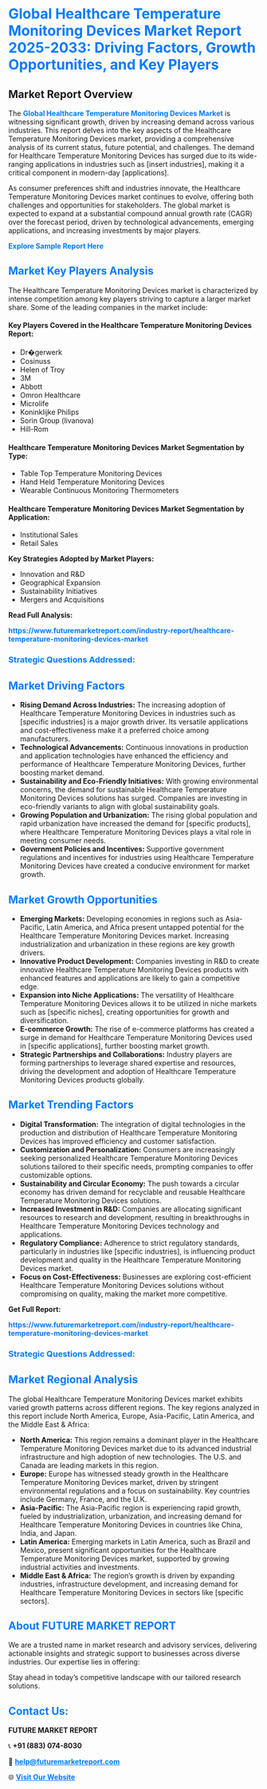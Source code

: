 <h1 style="color: #007BFF;">Global Healthcare Temperature Monitoring Devices Market Report 2025-2033: Driving Factors, Growth Opportunities, and Key Players</h1>

<section id="overview">
<h2>Market Report Overview</h2>
<p>The <a href="https://www.futuremarketreport.com/industry-report/healthcare-temperature-monitoring-devices-market" style="color: #007BFF; text-decoration: none;"><strong>Global Healthcare Temperature Monitoring Devices Market</strong></a> is witnessing significant growth, driven by increasing demand across various industries. This report delves into the key aspects of the Healthcare Temperature Monitoring Devices market, providing a comprehensive analysis of its current status, future potential, and challenges. The demand for Healthcare Temperature Monitoring Devices has surged due to its wide-ranging applications in industries such as [insert industries], making it a critical component in modern-day [applications].</p>
<p>As consumer preferences shift and industries innovate, the Healthcare Temperature Monitoring Devices market continues to evolve, offering both challenges and opportunities for stakeholders. The global market is expected to expand at a substantial compound annual growth rate (CAGR) over the forecast period, driven by technological advancements, emerging applications, and increasing investments by major players.</p>
</section>

<section id="overview">
<p><a href="https://www.futuremarketreport.com/request-sample/reportId=46692" style="color: #007BFF; text-decoration: none;"><strong>Explore Sample Report Here</strong></a></p>
</section>

<section id="key-players">
<h2 style="color: #007BFF;">Market Key Players Analysis</h2>
<p>The Healthcare Temperature Monitoring Devices market is characterized by intense competition among key players striving to capture a larger market share. Some of the leading companies in the market include:</p>
<h4>Key Players Covered in the Healthcare Temperature Monitoring Devices Report:</h4>
<ul><li>Dr�gerwerk</li><li>Cosinuss</li><li>Helen of Troy</li><li>3M</li><li>Abbott</li><li>Omron Healthcare</li><li>Microlife</li><li>Koninklijke Philips</li><li>Sorin Group (livanova)</li><li>Hill-Rom</li></ul>
<h4>Healthcare Temperature Monitoring Devices Market Segmentation by Type:</h4>
<ul><li>Table Top Temperature Monitoring Devices</li><li>Hand Held Temperature Monitoring Devices</li><li>Wearable Continuous Monitoring Thermometers</li></ul>

<h4>Healthcare Temperature Monitoring Devices Market Segmentation by Application:</h4>
<ul><li>Institutional Sales</li><li>Retail Sales</li></ul>
<p><strong>Key Strategies Adopted by Market Players:</strong></p>
<ul>
<li>Innovation and R&D</li>
<li>Geographical Expansion</li>
<li>Sustainability Initiatives</li>
<li>Mergers and Acquisitions</li>
</ul>
</section>

<section>
<p><strong>Read Full Analysis: </strong></p><a href="https://www.futuremarketreport.com/industry-report/healthcare-temperature-monitoring-devices-market" style="color: #007BFF; text-decoration: none;"><strong>https://www.futuremarketreport.com/industry-report/healthcare-temperature-monitoring-devices-market</strong></a>
<h3 style="color: #007BFF;">Strategic Questions Addressed:</h3>
</section>

<section id="driving-factors">
<h2 style="color: #007BFF;">Market Driving Factors</h2>
<ul>
<li><strong>Rising Demand Across Industries:</strong> The increasing adoption of Healthcare Temperature Monitoring Devices in industries such as [specific industries] is a major growth driver. Its versatile applications and cost-effectiveness make it a preferred choice among manufacturers.</li>
<li><strong>Technological Advancements:</strong> Continuous innovations in production and application technologies have enhanced the efficiency and performance of Healthcare Temperature Monitoring Devices, further boosting market demand.</li>
<li><strong>Sustainability and Eco-Friendly Initiatives:</strong> With growing environmental concerns, the demand for sustainable Healthcare Temperature Monitoring Devices solutions has surged. Companies are investing in eco-friendly variants to align with global sustainability goals.</li>
<li><strong>Growing Population and Urbanization:</strong> The rising global population and rapid urbanization have increased the demand for [specific products], where Healthcare Temperature Monitoring Devices plays a vital role in meeting consumer needs.</li>
<li><strong>Government Policies and Incentives:</strong> Supportive government regulations and incentives for industries using Healthcare Temperature Monitoring Devices have created a conducive environment for market growth.</li>
</ul>
</section>

<section id="growth-opportunities">
<h2 style="color: #007BFF;">Market Growth Opportunities</h2>
<ul>
<li><strong>Emerging Markets:</strong> Developing economies in regions such as Asia-Pacific, Latin America, and Africa present untapped potential for the Healthcare Temperature Monitoring Devices market. Increasing industrialization and urbanization in these regions are key growth drivers.</li>
<li><strong>Innovative Product Development:</strong> Companies investing in R&D to create innovative Healthcare Temperature Monitoring Devices products with enhanced features and applications are likely to gain a competitive edge.</li>
<li><strong>Expansion into Niche Applications:</strong> The versatility of Healthcare Temperature Monitoring Devices allows it to be utilized in niche markets such as [specific niches], creating opportunities for growth and diversification.</li>
<li><strong>E-commerce Growth:</strong> The rise of e-commerce platforms has created a surge in demand for Healthcare Temperature Monitoring Devices used in [specific applications], further boosting market growth.</li>
<li><strong>Strategic Partnerships and Collaborations:</strong> Industry players are forming partnerships to leverage shared expertise and resources, driving the development and adoption of Healthcare Temperature Monitoring Devices products globally.</li>
</ul>
</section>

<section id="trending-factors">
<h2 style="color: #007BFF;">Market Trending Factors</h2>
<ul>
<li><strong>Digital Transformation:</strong> The integration of digital technologies in the production and distribution of Healthcare Temperature Monitoring Devices has improved efficiency and customer satisfaction.</li>
<li><strong>Customization and Personalization:</strong> Consumers are increasingly seeking personalized Healthcare Temperature Monitoring Devices solutions tailored to their specific needs, prompting companies to offer customizable options.</li>
<li><strong>Sustainability and Circular Economy:</strong> The push towards a circular economy has driven demand for recyclable and reusable Healthcare Temperature Monitoring Devices solutions.</li>
<li><strong>Increased Investment in R&D:</strong> Companies are allocating significant resources to research and development, resulting in breakthroughs in Healthcare Temperature Monitoring Devices technology and applications.</li>
<li><strong>Regulatory Compliance:</strong> Adherence to strict regulatory standards, particularly in industries like [specific industries], is influencing product development and quality in the Healthcare Temperature Monitoring Devices market.</li>
<li><strong>Focus on Cost-Effectiveness:</strong> Businesses are exploring cost-efficient Healthcare Temperature Monitoring Devices solutions without compromising on quality, making the market more competitive.</li>
</ul>
</section>

<section>
<p><strong>Get Full Report: </strong></p><a href="https://www.futuremarketreport.com/industry-report/healthcare-temperature-monitoring-devices-market" style="color: #007BFF; text-decoration: none;"><strong>https://www.futuremarketreport.com/industry-report/healthcare-temperature-monitoring-devices-market</strong></a>
<h3 style="color: #007BFF;">Strategic Questions Addressed:</h3>
</section>


<section id="regional-analysis">
<h2 style="color: #007BFF;">Market Regional Analysis</h2>
<p>The global Healthcare Temperature Monitoring Devices market exhibits varied growth patterns across different regions. The key regions analyzed in this report include North America, Europe, Asia-Pacific, Latin America, and the Middle East & Africa:</p>
<ul>
<li><strong>North America:</strong> This region remains a dominant player in the Healthcare Temperature Monitoring Devices market due to its advanced industrial infrastructure and high adoption of new technologies. The U.S. and Canada are leading markets in this region.</li>
<li><strong>Europe:</strong> Europe has witnessed steady growth in the Healthcare Temperature Monitoring Devices market, driven by stringent environmental regulations and a focus on sustainability. Key countries include Germany, France, and the U.K.</li>
<li><strong>Asia-Pacific:</strong> The Asia-Pacific region is experiencing rapid growth, fueled by industrialization, urbanization, and increasing demand for Healthcare Temperature Monitoring Devices in countries like China, India, and Japan.</li>
<li><strong>Latin America:</strong> Emerging markets in Latin America, such as Brazil and Mexico, present significant opportunities for the Healthcare Temperature Monitoring Devices market, supported by growing industrial activities and investments.</li>
<li><strong>Middle East & Africa:</strong> The region’s growth is driven by expanding industries, infrastructure development, and increasing demand for Healthcare Temperature Monitoring Devices in sectors like [specific sectors].</li>
</ul>
</section>

<footer>
<h2 style="color: #007BFF;">About FUTURE MARKET REPORT</h2>
<p>We are a trusted name in market research and advisory services, delivering actionable insights and strategic support to businesses across diverse industries. Our expertise lies in offering:</p>

<p>Stay ahead in today’s competitive landscape with our tailored research solutions.</p>

<h2 style="color: #007BFF;">Contact Us:</h2>
<p><strong>FUTURE MARKET REPORT</strong></p>
<p>📞 <strong>+91 (883) 074-8030</strong></p>
<p>📧 <strong><a href="mailto:help@futuremarketreport.com" style="color: #007BFF;">help@futuremarketreport.com</a></strong></p>
<p>🌐 <strong><a href="https://www.futuremarketreport.com/" style="color: #007BFF;">Visit Our Website</a></strong></p>
</footer>